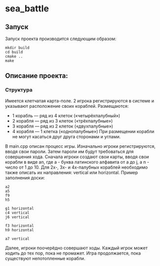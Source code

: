 # sea_battle

## Запуск 
Запуск проекта производится следующим образом:
```
mkdir build
cd build
cmake ..
make
```

## Описание проекта:

### Структура
Имеется клетчатая карта-поле. 2 игрока регистрируются в системе и указывают расположение своих кораблей. 
Размещаются:
* 1 корабль — ряд из 4 клеток («четырёхпалубный»)
* 2 корабля — ряд из 3 клеток («трёхпалубные»)
* 3 корабля — ряд из 2 клеток («двухпалубные»)
* 4 корабля — 1 клетка («однопалубные»)
При размещении корабли не могут касаться друг друга сторонами и углами.

В main.cpp описан процесс игры. 
Изначально игроки регистрируются, вводя свои пароли.
Затем пароли им будут требоваться для совершения хода.
Сначала игроки создают свои карты, вводя свои корабли в виде
an, где a - буква латинского алфавита от a до j, а n - число
от 1 до 10. Для 2х-, 3х- и 4х-палубных кораблей необходимо также
описать их направления: vertical или horizontal.
Пример заполнения доски:
```
a2
a5
f9
h5

g1 horizontal
c4 vertical
j6 vertical

f3 horizontal
h9 horizontal

a7 vertical
``` 
   Далее, игроки поочерёдно совершают ходы. Каждый игрок
    может ходить до тех пор, пока не промажет.
    Игра продолжается, пока существуют непотопленные корабли.
